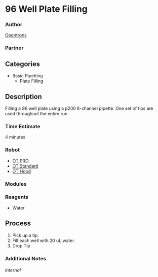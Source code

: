 # 96 Well Plate Filling

### Author
[Opentrons](https://opentrons.com/)

### Partner

## Categories
* Basic Pipetting
	* Plate Filling


## Description
Filling a 96 well plate using a p200 8-channel pipette.  One set of tips are used throughout the entire run.

### Time Estimate
4 minutes

### Robot
* [OT PRO](https://opentrons.com/ot-one-pro)
* [OT Standard](https://opentrons.com/ot-one-standard)
* [OT Hood](https://opentrons.com/ot-one-hood)

### Modules

### Reagents
* Water

## Process
1. Pick up a tip.
2. Fill each well with 20 uL water.
3. Drop Tip


### Additional Notes



###### Internal
